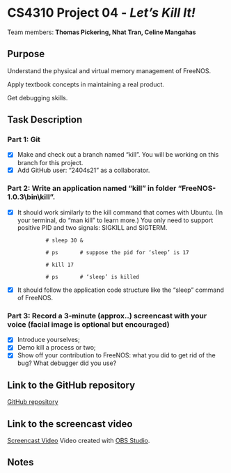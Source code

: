 # CS4310 Project 04 - *Let’s Kill It!*

Team members: **Thomas Pickering, Nhat Tran, Celine Mangahas**

## Purpose

Understand the physical and virtual memory management of FreeNOS.

Apply textbook concepts in maintaining a real product.

Get debugging skills.

## Task Description

### Part 1: Git

* [x] Make and check out a branch named “kill”. You will be working on this branch for this project.
* [x] Add GitHub user: “2404s21” as a collaborator.

### Part 2: Write an application named “kill” in folder “FreeNOS-1.0.3\bin\kill”.

* [x] It should work similarly to the kill command that comes with Ubuntu. (In your terminal, do “man kill” to learn more.) You only need to support positive PID and two signals: SIGKILL and SIGTERM.

               # sleep 30 &

               # ps       # suppose the pid for ‘sleep’ is 17

               # kill 17

               # ps       # ‘sleep’ is killed
               
* [x] It should follow the application code structure like the “sleep” command of FreeNOS.

### Part 3: Record a 3-minute (approx..) screencast with your voice (facial image is optional but encouraged)

* [x] Introduce yourselves;
* [x] Demo kill a process or two;
* [x] Show off your contribution to FreeNOS: what you did to get rid of the bug? What debugger did you use?

## Link to the GitHub repository

[GitHub repository](https://github.com/team7project1/project2)

## Link to the screencast video

[Screencast Video]( https://youtu.be/tqNah96O3ok "Youtube")
Video created with [OBS Studio](https://obsproject.com/).

## Notes
